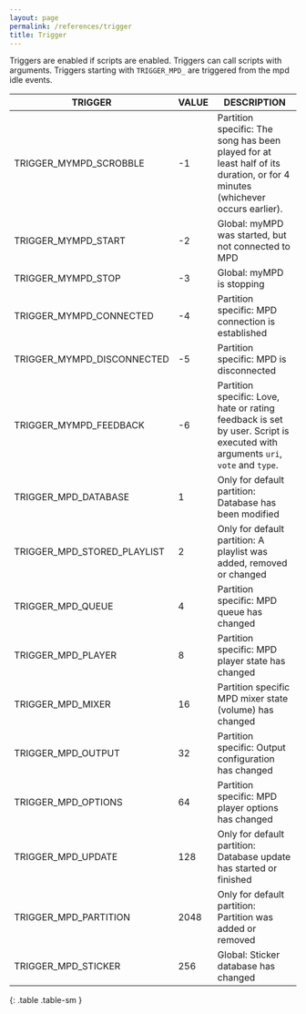```yaml
---
layout: page
permalink: /references/trigger
title: Trigger
---
```


Triggers are enabled if scripts are enabled. Triggers can call scripts with arguments. Triggers starting with `TRIGGER_MPD_` are triggered from the mpd idle events.

| TRIGGER | VALUE | DESCRIPTION |
| ------- | ----- | ----------- |
| TRIGGER_MYMPD_SCROBBLE | -1 | Partition specific: The song has been played for at least half of its duration, or for 4 minutes (whichever occurs earlier). |
| TRIGGER_MYMPD_START | -2 | Global: myMPD was started, but not connected to MPD |
| TRIGGER_MYMPD_STOP | -3 | Global: myMPD is stopping |
| TRIGGER_MYMPD_CONNECTED | -4 | Partition specific: MPD connection is established |
| TRIGGER_MYMPD_DISCONNECTED | -5 | Partition specific: MPD is disconnected |
| TRIGGER_MYMPD_FEEDBACK | -6 | Partition specific: Love, hate or rating feedback is set by user. Script is executed with arguments `uri`, `vote` and `type`. |
| TRIGGER_MPD_DATABASE | 1 | Only for default partition: Database has been modified |
| TRIGGER_MPD_STORED_PLAYLIST | 2 | Only for default partition: A playlist was added, removed or changed |
| TRIGGER_MPD_QUEUE | 4 | Partition specific: MPD queue has changed |
| TRIGGER_MPD_PLAYER | 8 | Partition specific: MPD player state has changed |
| TRIGGER_MPD_MIXER | 16 | Partition specific MPD mixer state (volume) has changed |
| TRIGGER_MPD_OUTPUT | 32 | Partition specific: Output configuration has changed |
| TRIGGER_MPD_OPTIONS | 64 | Partition specific: MPD player options has changed |
| TRIGGER_MPD_UPDATE | 128 | Only for default partition: Database update has started or finished |
| TRIGGER_MPD_PARTITION | 2048 | Only for default partition: Partition was added or removed |
| TRIGGER_MPD_STICKER | 256 | Global: Sticker database has changed |
{: .table .table-sm }
